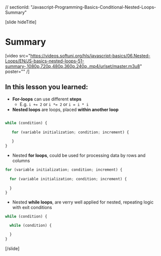 // sectionId: "Javascript-Programming-Basics-Conditional-Nested-Loops-Summary"

[slide hideTitle]
# Summary

[video src="https://videos.softuni.org/hls/javascript-basics/06.Nested-Loops/EN/JS-basics-nested-loops-51-summary-,1080p,720p,480p,360p,240p,.mp4/urlset/master.m3u8" poster="" /]

## In this lesson you learned:

- **For-loops** can use different **steps**
   - E.g. `i += 2` or `i *= 2` or `i = i * i`
- **Nested loops** are loops, placed **within another loop**

```js

while (condition) {
   
   for (variable initialization; condition; increment) {   
       
   }
}
```

- Nested **for loops**, could be used for processing data by rows and columns 

```js
for (variable initialization; condition; increment) {
  
  for (variable initialization; condition; increment) { 
   
  }
}
```
- Nested **while loops**, are verry well applied for nested, repeating logic with exit conditions 
```js
while (condition) {

  while (condition) {

  }
}
```

[/slide]
